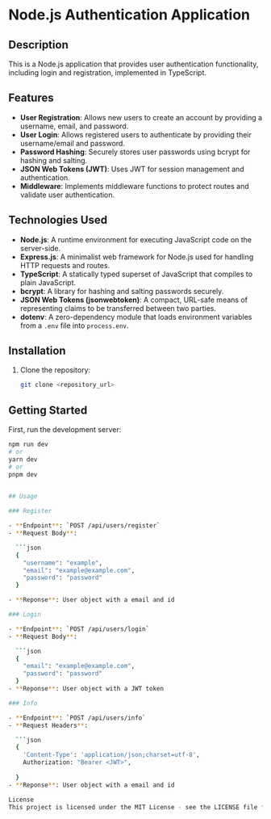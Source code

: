 # Node.js Authentication Application

## Description

This is a Node.js application that provides user authentication functionality, including login and registration, implemented in TypeScript.

## Features

- **User Registration**: Allows new users to create an account by providing a username, email, and password.
- **User Login**: Allows registered users to authenticate by providing their username/email and password.
- **Password Hashing**: Securely stores user passwords using bcrypt for hashing and salting.
- **JSON Web Tokens (JWT)**: Uses JWT for session management and authentication.
- **Middleware**: Implements middleware functions to protect routes and validate user authentication.

## Technologies Used

- **Node.js**: A runtime environment for executing JavaScript code on the server-side.
- **Express.js**: A minimalist web framework for Node.js used for handling HTTP requests and routes.
- **TypeScript**: A statically typed superset of JavaScript that compiles to plain JavaScript.
- **bcrypt**: A library for hashing and salting passwords securely.
- **JSON Web Tokens (jsonwebtoken)**: A compact, URL-safe means of representing claims to be transferred between two parties.
- **dotenv**: A zero-dependency module that loads environment variables from a `.env` file into `process.env`.

## Installation

1. Clone the repository:

   ```bash
   git clone <repository_url>

## Getting Started

First, run the development server:

```bash
npm run dev
# or
yarn dev
# or
pnpm dev
   

## Usage

### Register

- **Endpoint**: `POST /api/users/register`
- **Request Body**:

  ```json
  {
    "username": "example",
    "email": "example@example.com",
    "password": "password"
  }

- **Reponse**: User object with a email and id

### Login

- **Endpoint**: `POST /api/users/login`
- **Request Body**:

  ```json
  {
    "email": "example@example.com",
    "password": "password"
  }
- **Reponse**: User object with a JWT token

### Info

- **Endpoint**: `POST /api/users/info`
- **Request Headers**:

  ```json
  {
    'Content-Type': 'application/json;charset=utf-8',
    Authorization: "Bearer <JWT>",
   
  }
- **Reponse**: User object with a email and id

License
This project is licensed under the MIT License - see the LICENSE file for details.






